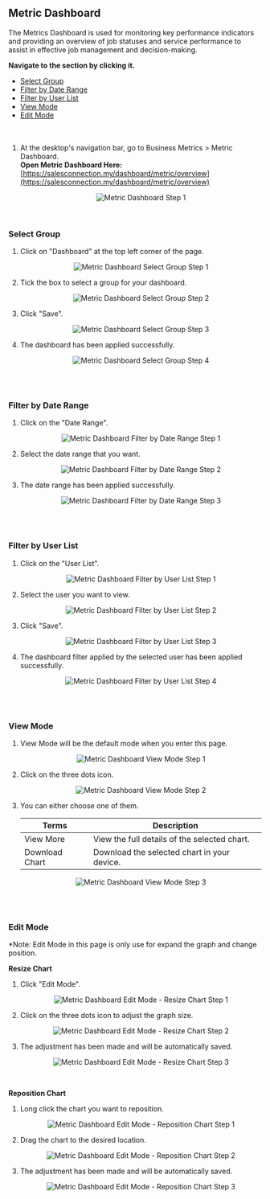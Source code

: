 
## Metric Dashboard

The Metrics Dashboard is used for monitoring key performance indicators and providing an overview of job statuses and service performance to assist in effective job management and decision-making.

**Navigate to the section by clicking it.**<br>

- [Select Group](#section1)<br>
- [Filter by Date Range](#section2)<br>
- [Filter by User List](#section3)<br>
- [View Mode](#section4)<br>
- [Edit Mode](#section5)
<br><br><br>

1. At the desktop's navigation bar, go to Business Metrics > Metric Dashboard.<br>
   **Open Metric Dashboard Here:** [https://salesconnection.my/dashboard/metric/overview](https://salesconnection.my/dashboard/metric/overview)

   <p align="center">
     <img src="img2/Metric_Dashboard_Step_1.png" alt="Metric Dashboard Step 1">
   </p>
   <br>

<a id="section1"></a>

### Select Group

1. Click on "Dashboard" at the top left corner of the page.

   <p align="center">
     <img src="img2/Metric_Dashboard_Select_Group_Step_1.png" alt="Metric Dashboard Select Group Step 1">
   </p>

2. Tick the box to select a group for your dashboard.

   <p align="center">
     <img src="img2/Metric_Dashboard_Select_Group_Step_2.png" alt="Metric Dashboard Select Group Step 2">
   </p>

3. Click "Save".

   <p align="center">
     <img src="img2/Metric_Dashboard_Select_Group_Step_3.png" alt="Metric Dashboard Select Group Step 3">
   </p>

4. The dashboard has been applied successfully.

   <p align="center">
     <img src="img2/Metric_Dashboard_Select_Group_Step_4.png" alt="Metric Dashboard Select Group Step 4">
   </p>
   <br><br>

<a id="section2"></a>

### Filter by Date Range

1. Click on the "Date Range".

   <p align="center">
     <img src="img2/Metric_Dashboard_Filter_by_Date_Range_Step_1.png" alt="Metric Dashboard Filter by Date Range Step 1">
   </p>

2. Select the date range that you want.

   <p align="center">
     <img src="img2/Metric_Dashboard_Filter_by_Date_Range_Step_2.png" alt="Metric Dashboard Filter by Date Range Step 2">
   </p>

3. The date range has been applied successfully.

   <p align="center">
     <img src="img2/Metric_Dashboard_Filter_by_Date_Range_Step_3.png" alt="Metric Dashboard Filter by Date Range Step 3">
   </p>
   <br><br>

<a id="section3"></a>

### Filter by User List

1. Click on the "User List".

   <p align="center">
     <img src="img2/Metric_Dashboard_Filter_by_User_List_Step_1.png" alt="Metric Dashboard Filter by User List Step 1">
   </p>

2. Select the user you want to view.

   <p align="center">
     <img src="img2/Metric_Dashboard_Filter_by_User_List_Step_2.png" alt="Metric Dashboard Filter by User List Step 2">
   </p>

3. Click "Save".

   <p align="center">
     <img src="img2/Metric_Dashboard_Filter_by_User_List_Step_3.png" alt="Metric Dashboard Filter by User List Step 3">
   </p>

4. The dashboard filter applied by the selected user has been applied successfully.

   <p align="center">
     <img src="img2/Metric_Dashboard_Filter_by_User_List_Step_4.png" alt="Metric Dashboard Filter by User List Step 4">
   </p>
   <br><br>

<a id="section4"></a>

### View Mode

1. View Mode will be the default mode when you enter this page.

   <p align="center">
     <img src="img2/Metric_Dashboard_View_Mode_Step_1.png" alt="Metric Dashboard View Mode Step 1">
   </p>

2. Click on the three dots icon.

   <p align="center">
     <img src="img2/Metric_Dashboard_View_Mode_Step_2.png" alt="Metric Dashboard View Mode Step 2">
   </p>

3. You can either choose one of them.

   | Terms | Description |
   |-------|-------------|
   | View More | View the full details of the selected chart. |
   | Download Chart | Download the selected chart in your device. |

   <p align="center">
     <img src="img2/Metric_Dashboard_View_Mode_Step_3.png" alt="Metric Dashboard View Mode Step 3">
   </p>
   <br><br>

<a id="section5"></a>

### Edit Mode

*Note: Edit Mode in this page is only use for expand the graph and change position.<br>

**Resize Chart**

1. Click "Edit Mode".

   <p align="center">
     <img src="img2/Metric_Dashboard_Edit_Mode_Step_1.png" alt="Metric Dashboard Edit Mode - Resize Chart Step 1">
   </p>

2. Click on the three dots icon to adjust the graph size.

   <p align="center">
     <img src="img2/Metric_Dashboard_Edit_Mode_Step_2.png" alt="Metric Dashboard Edit Mode - Resize Chart Step 2">
   </p>

3. The adjustment has been made and will be automatically saved.

   <p align="center">
     <img src="img2/Metric_Dashboard_Edit_Mode_Step_3.png" alt="Metric Dashboard Edit Mode - Resize Chart Step 3">
   </p>
   <br>
   
**Reposition Chart**

1. Long click the chart you want to reposition.

   <p align="center">
     <img src="img2/Metric_Dashboard_Reposition_Chart_Step_1.png" alt="Metric Dashboard Edit Mode - Reposition Chart Step 1">
   </p>

2. Drag the chart to the desired location.

   <p align="center">
     <img src="img2/Metric_Dashboard_Reposition_Chart_Step_2.png" alt="Metric Dashboard Edit Mode - Reposition Chart Step 2">
   </p>

3. The adjustment has been made and will be automatically saved.

   <p align="center">
     <img src="img2/Metric_Dashboard_Reposition_Chart_Step_3.png" alt="Metric Dashboard Edit Mode - Reposition Chart Step 3">
   </p>
<!-- [Link Text](https://salesconnection.github.io/Sales-Connection-Support/Metric_Dashboard.html) -->
